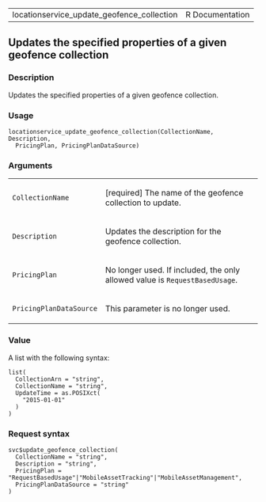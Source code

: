 <table style="width: 100%;">
<tbody>
<tr class="odd">
<td>locationservice_update_geofence_collection</td>
<td style="text-align: right;">R Documentation</td>
</tr>
</tbody>
</table>

## Updates the specified properties of a given geofence collection

### Description

Updates the specified properties of a given geofence collection.

### Usage

    locationservice_update_geofence_collection(CollectionName, Description,
      PricingPlan, PricingPlanDataSource)

### Arguments

<table>
<colgroup>
<col style="width: 35%" />
<col style="width: 65%" />
</colgroup>
<tbody>
<tr class="odd">
<td><code
id="locationservice_update_geofence_collection_:_CollectionName">CollectionName</code></td>
<td><p>[required] The name of the geofence collection to
update.</p></td>
</tr>
<tr class="even">
<td><code
id="locationservice_update_geofence_collection_:_Description">Description</code></td>
<td><p>Updates the description for the geofence collection.</p></td>
</tr>
<tr class="odd">
<td><code
id="locationservice_update_geofence_collection_:_PricingPlan">PricingPlan</code></td>
<td><p>No longer used. If included, the only allowed value is
<code>RequestBasedUsage</code>.</p></td>
</tr>
<tr class="even">
<td><code
id="locationservice_update_geofence_collection_:_PricingPlanDataSource">PricingPlanDataSource</code></td>
<td><p>This parameter is no longer used.</p></td>
</tr>
</tbody>
</table>

### Value

A list with the following syntax:

    list(
      CollectionArn = "string",
      CollectionName = "string",
      UpdateTime = as.POSIXct(
        "2015-01-01"
      )
    )

### Request syntax

    svc$update_geofence_collection(
      CollectionName = "string",
      Description = "string",
      PricingPlan = "RequestBasedUsage"|"MobileAssetTracking"|"MobileAssetManagement",
      PricingPlanDataSource = "string"
    )

